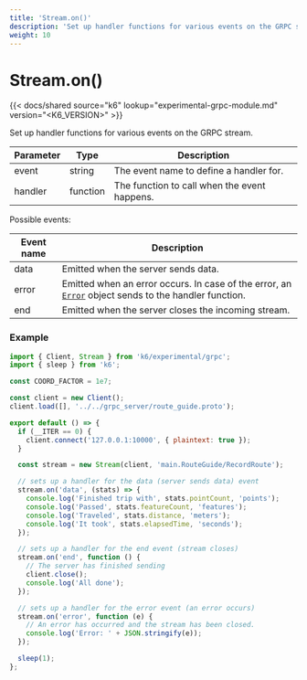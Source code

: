 ```yaml
---
title: 'Stream.on()'
description: 'Set up handler functions for various events on the GRPC stream.'
weight: 10
---
```


# Stream.on()

{{< docs/shared source="k6" lookup="experimental-grpc-module.md" version="<K6_VERSION>" >}}

Set up handler functions for various events on the GRPC stream.

| Parameter | Type     | Description                                  |
| --------- | -------- | -------------------------------------------- |
| event     | string   | The event name to define a handler for.      |
| handler   | function | The function to call when the event happens. |

Possible events:

| Event name | Description                                                                                                                                                                                              |
| ---------- | -------------------------------------------------------------------------------------------------------------------------------------------------------------------------------------------------------- |
| data       | Emitted when the server sends data.                                                                                                                                                                      |
| error      | Emitted when an error occurs. In case of the error, an [`Error`](https://grafana.com/docs/k6/<K6_VERSION>/javascript-api/k6-experimental/grpc/stream/stream-error) object sends to the handler function. |
| end        | Emitted when the server closes the incoming stream.                                                                                                                                                      |

### Example

<div class="code-group" data-props='{"labels": ["Simple example"], "lineNumbers": [true]}'>

```javascript
import { Client, Stream } from 'k6/experimental/grpc';
import { sleep } from 'k6';

const COORD_FACTOR = 1e7;

const client = new Client();
client.load([], '../../grpc_server/route_guide.proto');

export default () => {
  if (__ITER == 0) {
    client.connect('127.0.0.1:10000', { plaintext: true });
  }

  const stream = new Stream(client, 'main.RouteGuide/RecordRoute');

  // sets up a handler for the data (server sends data) event
  stream.on('data', (stats) => {
    console.log('Finished trip with', stats.pointCount, 'points');
    console.log('Passed', stats.featureCount, 'features');
    console.log('Traveled', stats.distance, 'meters');
    console.log('It took', stats.elapsedTime, 'seconds');
  });

  // sets up a handler for the end event (stream closes)
  stream.on('end', function () {
    // The server has finished sending
    client.close();
    console.log('All done');
  });

  // sets up a handler for the error event (an error occurs)
  stream.on('error', function (e) {
    // An error has occurred and the stream has been closed.
    console.log('Error: ' + JSON.stringify(e));
  });

  sleep(1);
};
```

</div>
